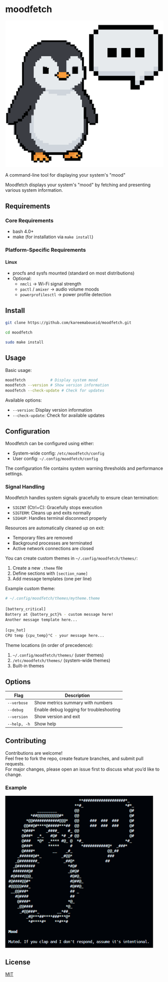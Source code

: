 # moodfetch

![Moodfetch Logo](https://raw.githubusercontent.com/kareemaboueid/moodfetch/refs/heads/main/logo/moodfetch.png)

A command-line tool for displaying your system's "mood"

Moodfetch displays your system's "mood" by fetching and presenting various system information.

## Requirements

### Core Requirements

- bash 4.0+
- make (for installation via `make install`)

### Platform-Specific Requirements

#### Linux

- procfs and sysfs mounted (standard on most distributions)
- Optional:
  - `nmcli` → Wi-Fi signal strength
  - `pactl` / `amixer` → audio volume moods
  - `powerprofilesctl` → power profile detection

## Install

```bash
git clone https://github.com/kareemaboueid/moodfetch.git
```

```bash
cd moodfetch
```

```bash
sudo make install
```

## Usage

Basic usage:

```bash
moodfetch           # Display system mood
moodfetch --version # Show version information
moodfetch --check-update # Check for updates
```

Available options:

- `--version`: Display version information
- `--check-update`: Check for available updates

## Configuration

Moodfetch can be configured using either:

- System-wide config: `/etc/moodfetch/config`
- User config: `~/.config/moodfetch/config`

The configuration file contains system warning thresholds and performance settings.

### Signal Handling

Moodfetch handles system signals gracefully to ensure clean termination:

- `SIGINT` (Ctrl+C): Gracefully stops execution
- `SIGTERM`: Cleans up and exits normally
- `SIGHUP`: Handles terminal disconnect properly

Resources are automatically cleaned up on exit:

- Temporary files are removed
- Background processes are terminated
- Active network connections are closed

You can create custom themes in `~/.config/moodfetch/themes/`:

1. Create a new `.theme` file
2. Define sections with `[section_name]`
3. Add message templates (one per line)

Example custom theme:

```bash
# ~/.config/moodfetch/themes/mytheme.theme

[battery_critical]
Battery at {battery_pct}% - custom message here!
Another message template here...

[cpu_hot]
CPU temp {cpu_temp}°C - your message here...
```

Theme locations (in order of precedence):

1. `~/.config/moodfetch/themes/` (user themes)
2. `/etc/moodfetch/themes/` (system-wide themes)
3. Built-in themes

## Options

| Flag             | Description                                  |
|------------------|----------------------------------------------|
| `--verbose`      | Show metrics summary with numbers            |
| `--debug`        | Enable debug logging for troubleshooting     |
| `--version`      | Show version and exit                        |
| `--help, -h`     | Show help                                    |

## Contributing

Contributions are welcome!  
Feel free to fork the repo, create feature branches, and submit pull requests.  
For major changes, please open an issue first to discuss what you’d like to change.

### Example

![Moodfetch Screenshot](https://raw.githubusercontent.com/kareemaboueid/moodfetch/refs/heads/main/moodfetch-screenshot1.png)

## License

[MIT](./LICENSE)
